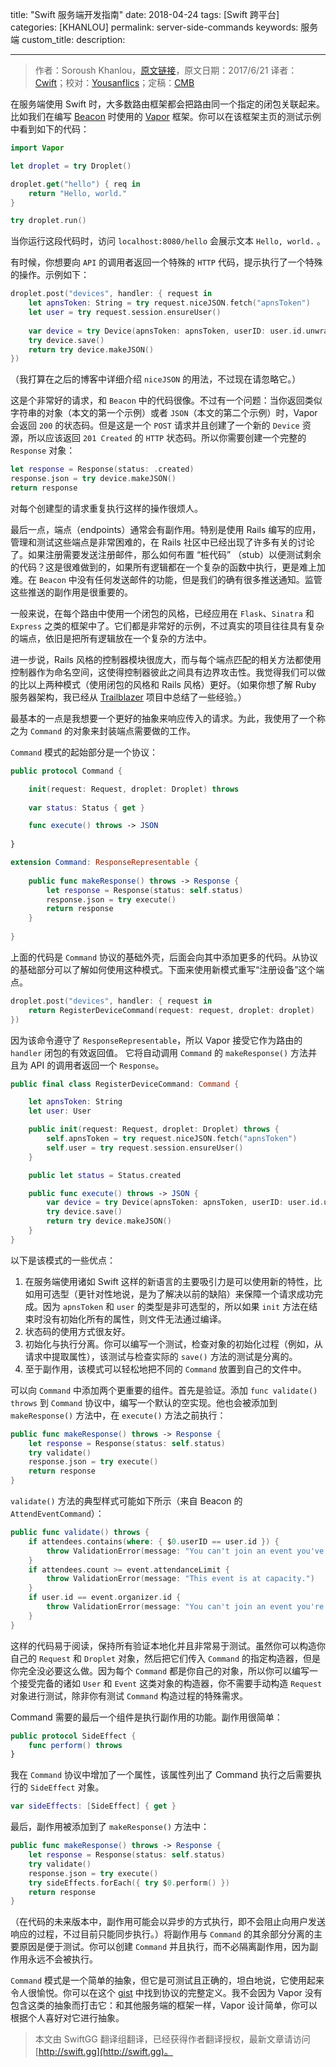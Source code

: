title: "Swift 服务端开发指南"
date: 2018-04-24
tags: [Swift 跨平台]
categories: [KHANLOU]
permalink: server-side-commands
keywords: 服务端
custom_title: 
description: 

---
> 作者：Soroush Khanlou，[原文链接](http://khanlou.com/2017/06/server-side-commands)，原文日期：2017/6/21
> 译者：[Cwift](http://weibo.com/277195544)；校对：[Yousanflics](http://blog.yousanflics.com.cn)；定稿：[CMB](https://github.com/chenmingbiao)
  







<!--此处开始正文-->

在服务端使用 Swift 时，大多数路由框架都会把路由同一个指定的闭包关联起来。比如我们在编写 [Beacon](http://beacon.party)  时使用的 [Vapor](https://vapor.codes) 框架。你可以在该框架主页的测试示例中看到如下的代码：

<!--more-->

```swift
import Vapor

let droplet = try Droplet()

droplet.get("hello") { req in
    return "Hello, world."
}

try droplet.run()
```

当你运行这段代码时，访问 `localhost:8080/hello` 会展示文本 `Hello, world.` 。

有时候，你想要向 `API` 的调用者返回一个特殊的 `HTTP` 代码，提示执行了一个特殊的操作。示例如下：

```swift
droplet.post("devices", handler: { request in
	let apnsToken: String = try request.niceJSON.fetch("apnsToken")
	let user = try request.session.ensureUser()
    
	var device = try Device(apnsToken: apnsToken, userID: user.id.unwrap())
	try device.save()
	return try device.makeJSON()
})
```

（我打算在之后的博客中详细介绍 `niceJSON` 的用法，不过现在请忽略它。）

这是个非常好的请求，和 `Beacon` 中的代码很像。不过有一个问题：当你返回类似字符串的对象（本文的第一个示例）或者 `JSON`（本文的第二个示例）时，Vapor 会返回 `200` 的状态码。但是这是一个 `POST` 请求并且创建了一个新的 `Device` 资源，所以应该返回 `201 Created` 的 `HTTP` 状态码。所以你需要创建一个完整的 `Response` 对象：

```swift
let response = Response(status: .created)
response.json = try device.makeJSON()
return response
```

对每个创建型的请求重复执行这样的操作很烦人。

最后一点，端点（endpoints）通常会有副作用。特别是使用 Rails 编写的应用，管理和测试这些端点是非常困难的，在 Rails 社区中已经出现了许多有关的讨论了。如果注册需要发送注册邮件，那么如何布置 “桩代码” （stub）以便测试剩余的代码？这是很难做到的，如果所有逻辑都在一个复杂的函数中执行，更是难上加难。在 `Beacon` 中没有任何发送邮件的功能，但是我们的确有很多推送通知。监管这些推送的副作用是很重要的。

一般来说，在每个路由中使用一个闭包的风格，已经应用在 `Flask`、`Sinatra` 和 `Express` 之类的框架中了。它们都是非常好的示例，不过真实的项目往往具有复杂的端点，依旧是把所有逻辑放在一个复杂的方法中。

进一步说，Rails 风格的控制器模块很庞大，而与每个端点匹配的相关方法都使用控制器作为命名空间，这使得控制器彼此之间具有边界攻击性。我觉得我们可以做的比以上两种模式（使用闭包的风格和 Rails 风格）更好。（如果你想了解 Ruby 服务器架构，我已经从 [Trailblazer](https://github.com/trailblazer/trailblazer) 项目中总结了一些经验。）

最基本的一点是我想要一个更好的抽象来响应传入的请求。为此，我使用了一个称之为 `Command` 的对象来封装端点需要做的工作。

`Command` 模式的起始部分是一个协议：

```swift
public protocol Command {

	init(request: Request, droplet: Droplet) throws
    
	var status: Status { get }

	func execute() throws -> JSON
	
}

extension Command: ResponseRepresentable {
    
	public func makeResponse() throws -> Response {
		let response = Response(status: self.status)
		response.json = try execute()
		return response
	}
    
}
```

上面的代码是 `Command` 协议的基础外壳，后面会向其中添加更多的代码。从协议的基础部分可以了解如何使用这种模式。下面来使用新模式重写“注册设备”这个端点。

```swift
droplet.post("devices", handler: { request in
	return RegisterDeviceCommand(request: request, droplet: droplet)
})
```

因为该命令遵守了 `ResponseRepresentable`，所以 Vapor 接受它作为路由的 `handler` 闭包的有效返回值。 它将自动调用 `Command` 的 `makeResponse()` 方法并且为 API 的调用者返回一个 `Response`。

```swift
public final class RegisterDeviceCommand: Command {

	let apnsToken: String
	let user: User

	public init(request: Request, droplet: Droplet) throws {
		self.apnsToken = try request.niceJSON.fetch("apnsToken")
		self.user = try request.session.ensureUser()
	}

	public let status = Status.created

	public func execute() throws -> JSON {
		var device = try Device(apnsToken: apnsToken, userID: user.id.unwrap())
		try device.save()
		return try device.makeJSON()
	}
}
```

以下是该模式的一些优点：

1. 在服务端使用诸如 Swift 这样的新语言的主要吸引力是可以使用新的特性，比如用可选型（更针对性地说，是为了解决以前的缺陷）来保障一个请求成功完成。因为 `apnsToken` 和 `user` 的类型是非可选型的，所以如果 `init` 方法在结束时没有初始化所有的属性，则文件无法通过编译。
2. 状态码的使用方式很友好。
3. 初始化与执行分离。你可以编写一个测试，检查对象的初始化过程（例如，从请求中提取属性），该测试与检查实际的 `save()` 方法的测试是分离的。
4. 至于副作用，该模式可以轻松地把不同的 `Command` 放置到自己的文件中。

可以向 `Command` 中添加两个更重要的组件。首先是验证。添加 `func validate() throws` 到 `Command` 协议中，编写一个默认的空实现。他也会被添加到 `makeResponse()` 方法中，在 `execute()` 方法之前执行：

```swift
public func makeResponse() throws -> Response {
	let response = Response(status: self.status)
	try validate()
	response.json = try execute()
	return response
}
```

`validate()` 方法的典型样式可能如下所示（来自 Beacon 的 `AttendEventCommand`）：

```swift
public func validate() throws {
	if attendees.contains(where: { $0.userID == user.id }) {
		throw ValidationError(message: "You can't join an event you've already joined.")
	}
	if attendees.count >= event.attendanceLimit {
		throw ValidationError(message: "This event is at capacity.")
	}
	if user.id == event.organizer.id {
		throw ValidationError(message: "You can't join an event you're organizing.")
	}
}
```

这样的代码易于阅读，保持所有验证本地化并且非常易于测试。虽然你可以构造你自己的 `Request` 和 `Droplet` 对象，然后把它们传入 `Command` 的指定构造器，但是你完全没必要这么做。因为每个 `Command` 都是你自己的对象，所以你可以编写一个接受完备的诸如 `User` 和 `Event` 这类对象的构造器，你不需要手动构造 `Request` 对象进行测试，除非你有测试 `Command` 构造过程的特殊需求。

Command 需要的最后一个组件是执行副作用的功能。副作用很简单：

```swift
public protocol SideEffect {
	func perform() throws
}
```

我在 `Command` 协议中增加了一个属性，该属性列出了 Command 执行之后需要执行的 `SideEffect` 对象。

```swift
var sideEffects: [SideEffect] { get }
```

最后，副作用被添加到了 `makeResponse()` 方法中：

```swift
public func makeResponse() throws -> Response {
	let response = Response(status: self.status)
	try validate()
	response.json = try execute()
	try sideEffects.forEach({ try $0.perform() })
	return response
}
```

（在代码的未来版本中，副作用可能会以异步的方式执行，即不会阻止向用户发送响应的过程，不过目前只能同步执行。）将副作用与 `Command` 的其余部分分离的主要原因是便于测试。你可以创建 `Command` 并且执行，而不必隔离副作用，因为副作用永远不会被执行。

`Command` 模式是一个简单的抽象，但它是可测试且正确的，坦白地说，它使用起来令人很愉悦。你可以在这个 [gist](https://gist.github.com/khanlou/133c3cf65d434ec2e66a28a519df3372) 中找到协议的完整定义。我不会因为 Vapor 没有包含这类的抽象而打击它：和其他服务端的框架一样，Vapor 设计简单，你可以根据个人喜好对它进行抽象。 
> 本文由 SwiftGG 翻译组翻译，已经获得作者翻译授权，最新文章请访问 [http://swift.gg](http://swift.gg)。